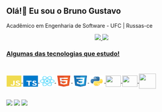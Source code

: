  ## Olá!👋 Eu sou o Bruno Gustavo
 Acadêmico em Engenharia de Software - UFC | Russas-ce
<div align="center">
  <a href="https://github.com/brunoguns17">
  <img height="180em" src="https://github-readme-stats.vercel.app/api?username=brunoguns17&show_icons=true&theme=tokyonight&include_all_commits=true&count_private=true"/>
  <img height="180em" src="https://github-readme-stats.vercel.app/api/top-langs/?username=brunoguns17&layout=compact&langs_count=7&theme=tokyonight"/>
</div>
 <h3> Algumas das tecnologias que estudo! <h3/>
 
<div style="display: inline_block"><br>
  <img align="center" " height="30" width="40" src="https://raw.githubusercontent.com/devicons/devicon/master/icons/javascript/javascript-plain.svg">
  <img align="center" " height="30" width="40" src="https://raw.githubusercontent.com/devicons/devicon/master/icons/typescript/typescript-plain.svg">
  <img align="center" " height="30" width="40" src="https://raw.githubusercontent.com/devicons/devicon/master/icons/react/react-original.svg">
  <img align="center" " height="30" width="40" src="https://raw.githubusercontent.com/devicons/devicon/master/icons/html5/html5-original.svg">
  <img align="center" " height="30" width="40" src="https://raw.githubusercontent.com/devicons/devicon/master/icons/css3/css3-original.svg">
  <img align="center" " height="30" width="40" src="https://raw.githubusercontent.com/devicons/devicon/master/icons/python/python-original.svg">
  <img align="center" " height="30" width="40" src="https://cdn.jsdelivr.net/gh/devicons/devicon/icons/flutter/flutter-original.svg">
  <img align="center" " height="30" width="40" src="https://cdn.jsdelivr.net/gh/devicons/devicon/icons/nodejs/nodejs-original.svg">
  <img align="center" " height="40" width="45" src="https://cdn.jsdelivr.net/gh/devicons/devicon/icons/java/java-original.svg" >
         
            
           
          
</div>
  
  ##
 
<div> 
  <a href="https://https://www.youtube.com/channel/UCk6mKWNocam2_QR5oQ7AxHA" target="_blank"><img src="https://img.shields.io/badge/YouTube-FF0000?style=for-the-badge&logo=youtube&logoColor=white" target="_blank"></a>  <a href="https://www.instagram.com/brunoguns17/" target="_blank"><img src="https://img.shields.io/badge/-Instagram-%23E4405F?style=for-the-badge&logo=instagram&logoColor=white" target="_blank"></a>    <a href="https://www.linkedin.com/in/bruno-gustavo-7b656a1b4/" target="_blank"><img src="https://img.shields.io/badge/-LinkedIn-%230077B5?style=for-the-badge&logo=linkedin&logoColor=white" target="_blank"></a> 


 
 
</div>
